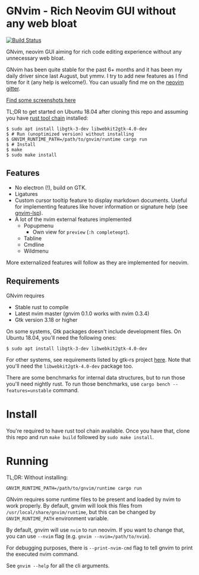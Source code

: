 # GNvim - Rich Neovim GUI without any web bloat


[![Build Status](https://travis-ci.org/vhakulinen/gnvim.svg?branch=master)](https://travis-ci.org/vhakulinen/gnvim)

GNvim, neovim GUI aiming for rich code editing experience without any
unnecessary web bloat.

GNvim has been quite stable for the past 6+ months and it has been my daily
driver since last August, but ymmv. I try to add new features as I find time
for it (any help is welcome!). You can usually find me on the
[neovim gitter](https://gitter.im/neovim/neovim).

[Find some screenshots here](https://github.com/vhakulinen/gnvim/wiki)

TL;DR to get started on Ubuntu 18.04 after cloning this repo and assuming
you have [rust tool chain](https://rustup.rs/) installed:

```
$ sudo apt install libgtk-3-dev libwebkit2gtk-4.0-dev
$ # Run (unoptimized version) without installing
$ GNVIM_RUNTIME_PATH=/path/to/gnvim/runtime cargo run
$ # Install
$ make
$ sudo make install
```

## Features

* No electron (!), build on GTK.
* Ligatures
* Custom cursor tooltip feature to display markdown documents.
  Useful for implementing features like hover information or signature help
  (see [gnvim-lsp](https://github.com/vhakulinen/gnvim-lsp)).
* A lot of the nvim external features implemented
    - Popupmenu
        * Own view for `preview` (`:h completeopt`).
    - Tabline
    - Cmdline
    - Wildmenu

More externalized features will follow as they are implemented for neovim.

## Requirements

GNvim requires

* Stable rust to compile
* Latest nvim master (gnvim 0.1.0 works with nvim 0.3.4)
* Gtk version 3.18 or higher

On some systems, Gtk packages doesn't include development files. On Ubuntu
18.04, you'll need the following ones:

```
$ sudo apt install libgtk-3-dev libwebkit2gtk-4.0-dev
```

For other systems, see requirements listed by gtk-rs project [here](https://gtk-rs.org/docs-src/requirements.html).
Note that you'll need the `libwebkit2gtk-4.0-dev` package too.

There are some benchmarks for internal data structures, but to run those you'll
need nightly rust. To run those benchmarks, use `cargo bench --features=unstable`
command.

# Install

You're required to have rust tool chain available. Once you have that, clone
this repo and run `make build` followed by `sudo make install`.

# Running

TL;DR: Without installing:

```
GNVIM_RUNTIME_PATH=/path/to/gnvim/runtime cargo run
```

GNvim requires some runtime files to be present and loaded by nvim to work
properly. By default, gnvim will look this files from `/usr/local/share/gnvim/runtime`,
but this can be changed by `GNVIM_RUNTIME_PATH` environment variable.

By default, gnvim will use `nvim` to run neovim. If you want to change that,
you can use `--nvim` flag (e.g. `gnvim --nvim=/path/to/nvim`).

For debugging purposes, there is `--print-nvim-cmd` flag to tell gnvim to print
the executed nvim command.

See `gnvim --help` for all the cli arguments.
